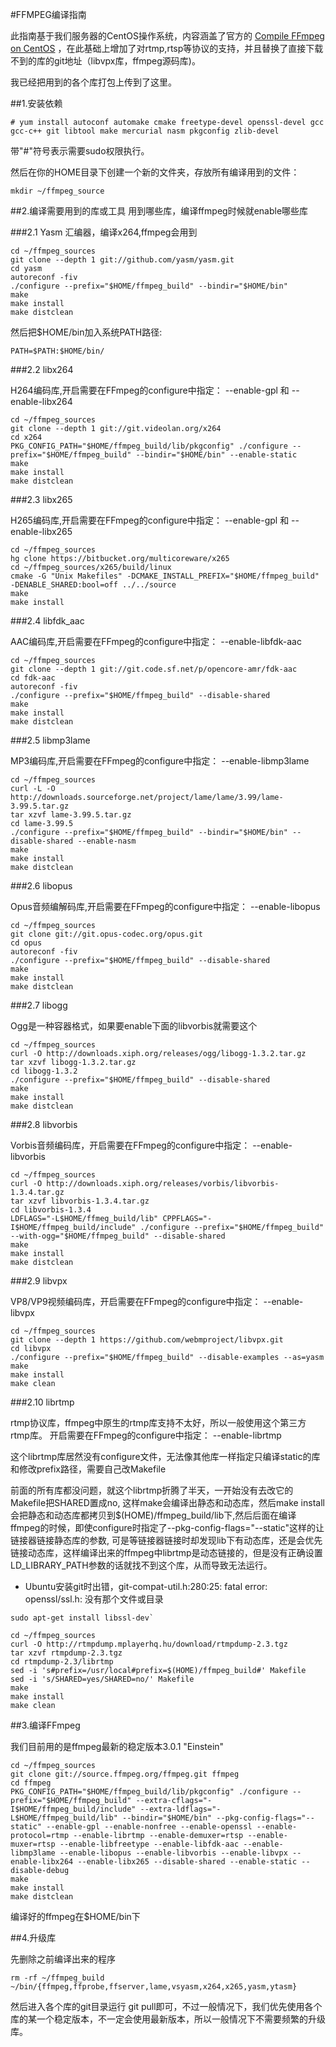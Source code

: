 #FFMPEG编译指南

此指南基于我们服务器的CentOS操作系统，内容涵盖了官方的 [Compile FFmpeg on CentOS](https://trac.ffmpeg.org/wiki/CompilationGuide/Centos) ，在此基础上增加了对rtmp,rtsp等协议的支持，并且替换了直接下载不到的库的git地址（libvpx库，ffmpeg源码库)。

我已经把用到的各个库打包上传到了这里。

##1.安装依赖

```
# yum install autoconf automake cmake freetype-devel openssl-devel gcc gcc-c++ git libtool make mercurial nasm pkgconfig zlib-devel
```

带"#"符号表示需要sudo权限执行。

然后在你的HOME目录下创建一个新的文件夹，存放所有编译用到的文件：

```
mkdir ~/ffmpeg_source
```

##2.编译需要用到的库或工具
用到哪些库，编译ffmpeg时候就enable哪些库

###2.1 Yasm
汇编器，编译x264,ffmpeg会用到

```
cd ~/ffmpeg_sources
git clone --depth 1 git://github.com/yasm/yasm.git
cd yasm
autoreconf -fiv
./configure --prefix="$HOME/ffmpeg_build" --bindir="$HOME/bin"
make
make install
make distclean
```
然后把$HOME/bin加入系统PATH路径:

```
PATH=$PATH:$HOME/bin/
```

###2.2 libx264

H264编码库,开启需要在FFmpeg的configure中指定： --enable-gpl 和 --enable-libx264

```
cd ~/ffmpeg_sources
git clone --depth 1 git://git.videolan.org/x264
cd x264
PKG_CONFIG_PATH="$HOME/ffmpeg_build/lib/pkgconfig" ./configure --prefix="$HOME/ffmpeg_build" --bindir="$HOME/bin" --enable-static
make
make install
make distclean
```
###2.3 libx265

H265编码库,开启需要在FFmpeg的configure中指定： --enable-gpl 和 --enable-libx265

```
cd ~/ffmpeg_sources
hg clone https://bitbucket.org/multicoreware/x265
cd ~/ffmpeg_sources/x265/build/linux
cmake -G "Unix Makefiles" -DCMAKE_INSTALL_PREFIX="$HOME/ffmpeg_build" -DENABLE_SHARED:bool=off ../../source
make
make install
```

###2.4 libfdk_aac

AAC编码库,开启需要在FFmpeg的configure中指定： --enable-libfdk-aac

```
cd ~/ffmpeg_sources
git clone --depth 1 git://git.code.sf.net/p/opencore-amr/fdk-aac
cd fdk-aac
autoreconf -fiv
./configure --prefix="$HOME/ffmpeg_build" --disable-shared
make
make install
make distclean
```

###2.5 libmp3lame

MP3编码库,开启需要在FFmpeg的configure中指定： --enable-libmp3lame

```
cd ~/ffmpeg_sources
curl -L -O http://downloads.sourceforge.net/project/lame/lame/3.99/lame-3.99.5.tar.gz
tar xzvf lame-3.99.5.tar.gz
cd lame-3.99.5
./configure --prefix="$HOME/ffmpeg_build" --bindir="$HOME/bin" --disable-shared --enable-nasm
make
make install
make distclean
```

###2.6 libopus

Opus音频编解码库,开启需要在FFmpeg的configure中指定： --enable-libopus

```
cd ~/ffmpeg_sources
git clone git://git.opus-codec.org/opus.git
cd opus
autoreconf -fiv
./configure --prefix="$HOME/ffmpeg_build" --disable-shared
make
make install
make distclean
```

###2.7 libogg

Ogg是一种容器格式，如果要enable下面的libvorbis就需要这个

```
cd ~/ffmpeg_sources
curl -O http://downloads.xiph.org/releases/ogg/libogg-1.3.2.tar.gz
tar xzvf libogg-1.3.2.tar.gz
cd libogg-1.3.2
./configure --prefix="$HOME/ffmpeg_build" --disable-shared
make
make install
make distclean
```

###2.8 libvorbis

Vorbis音频编码库，开启需要在FFmpeg的configure中指定： --enable-libvorbis

```
cd ~/ffmpeg_sources
curl -O http://downloads.xiph.org/releases/vorbis/libvorbis-1.3.4.tar.gz
tar xzvf libvorbis-1.3.4.tar.gz
cd libvorbis-1.3.4
LDFLAGS="-L$HOME/ffmeg_build/lib" CPPFLAGS="-I$HOME/ffmpeg_build/include" ./configure --prefix="$HOME/ffmpeg_build" --with-ogg="$HOME/ffmpeg_build" --disable-shared
make
make install
make distclean
```

###2.9 libvpx

VP8/VP9视频编码库，开启需要在FFmpeg的configure中指定： --enable-libvpx

```
cd ~/ffmpeg_sources
git clone --depth 1 https://github.com/webmproject/libvpx.git
cd libvpx
./configure --prefix="$HOME/ffmpeg_build" --disable-examples --as=yasm
make
make install
make clean
```

###2.10 librtmp

rtmp协议库，ffmpeg中原生的rtmp库支持不太好，所以一般使用这个第三方rtmp库。 开启需要在FFmpeg的configure中指定： --enable-librtmp

这个librtmp库居然没有configure文件，无法像其他库一样指定只编译static的库和修改prefix路径，需要自己改Makefile

前面的所有库都没问题，就这个librtmp折腾了半天，一开始没有去改它的Makefile把SHARED置成no, 这样make会编译出静态和动态库，然后make install会把静态和动态库都拷贝到$(HOME)/ffmpeg_build/lib下,然后后面在编译ffmpeg的时候，即使configure时指定了--pkg-config-flags="--static"这样的让链接器链接静态库的参数, 可是等链接器链接时却发现lib下有动态库，还是会优先链接动态库，这样编译出来的ffmpeg中librtmp是动态链接的，但是没有正确设置LD_LIBRARY_PATH参数的话就找不到这个库，从而导致无法运行。

- Ubuntu安装git时出错，git-compat-util.h:280:25: fatal error: openssl/ssl.h: 没有那个文件或目录

```
sudo apt-get install libssl-dev`  
```

```
cd ~/ffmpeg_sources
curl -O http://rtmpdump.mplayerhq.hu/download/rtmpdump-2.3.tgz
tar xzvf rtmpdump-2.3.tgz
cd rtmpdump-2.3/librtmp
sed -i 's#prefix=/usr/local#prefix=$(HOME)/ffmpeg_build#' Makefile
sed -i 's/SHARED=yes/SHARED=no/' Makefile
make
make install
make clean
```

##3.编译FFmpeg

我们目前用的是ffmpeg最新的稳定版本3.0.1 "Einstein"

```
cd ~/ffmpeg_sources
git clone git://source.ffmpeg.org/ffmpeg.git ffmpeg
cd ffmpeg
PKG_CONFIG_PATH="$HOME/ffmpeg_build/lib/pkgconfig" ./configure --prefix="$HOME/ffmpeg_build" --extra-cflags="-I$HOME/ffmpeg_build/include" --extra-ldflags="-L$HOME/ffmpeg_build/lib" --bindir="$HOME/bin" --pkg-config-flags="--static" --enable-gpl --enable-nonfree --enable-openssl --enable-protocol=rtmp --enable-librtmp --enable-demuxer=rtsp --enable-muxer=rtsp --enable-libfreetype --enable-libfdk-aac --enable-libmp3lame --enable-libopus --enable-libvorbis --enable-libvpx --enable-libx264 --enable-libx265 --disable-shared --enable-static --disable-debug
make
make install
make distclean
```
编译好的ffmpeg在$HOME/bin下

##4.升级库


先删除之前编译出来的程序

```
rm -rf ~/ffmpeg_build ~/bin/{ffmpeg,ffprobe,ffserver,lame,vsyasm,x264,x265,yasm,ytasm}
```
然后进入各个库的git目录运行 git pull即可，不过一般情况下，我们优先使用各个库的某一个稳定版本，不一定会使用最新版本，所以一般情况下不需要频繁的升级库。


